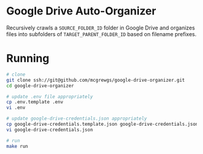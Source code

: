 # Google Drive Auto-Organizer

Recursively crawls a `SOURCE_FOLDER_ID` folder in Google Drive and organizes files into subfolders of `TARGET_PARENT_FOLDER_ID` based on filename prefixes.

# Running

```sh
# clone
git clone ssh://git@github.com/mcgrewgs/google-drive-organizer.git
cd google-drive-organizer

# update .env file appropriately
cp .env.template .env
vi .env

# update google-drive-credentials.json appropriately
cp google-drive-credentials.template.json google-drive-credentials.json
vi google-drive-credentials.json

# run
make run
```
